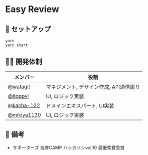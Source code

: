 # Easy Review

## 🏃 セットアップ

```shell
yarn
yarn start
```

## 🧑‍💻 開発体制
| メンバー | 役割 |
| --- | --- |
| [@watagit](https://github.com/watagit) | マネジメント, デザイン作成, API通信周り |
| [@ltoppyl](https://github.com/ltoppyl) | UI, ロジック実装 |
| [@kacha-122](https://github.com/kacha-122) | ドメインエキスパート, UI実装 |
| [@mikiya1130](https://github.com/mikiya1130) | UI, ロジック実装 |

## 👀 備考
- サポーターズ 技育CAMP ハッカソンvol.10 最優秀賞受賞
